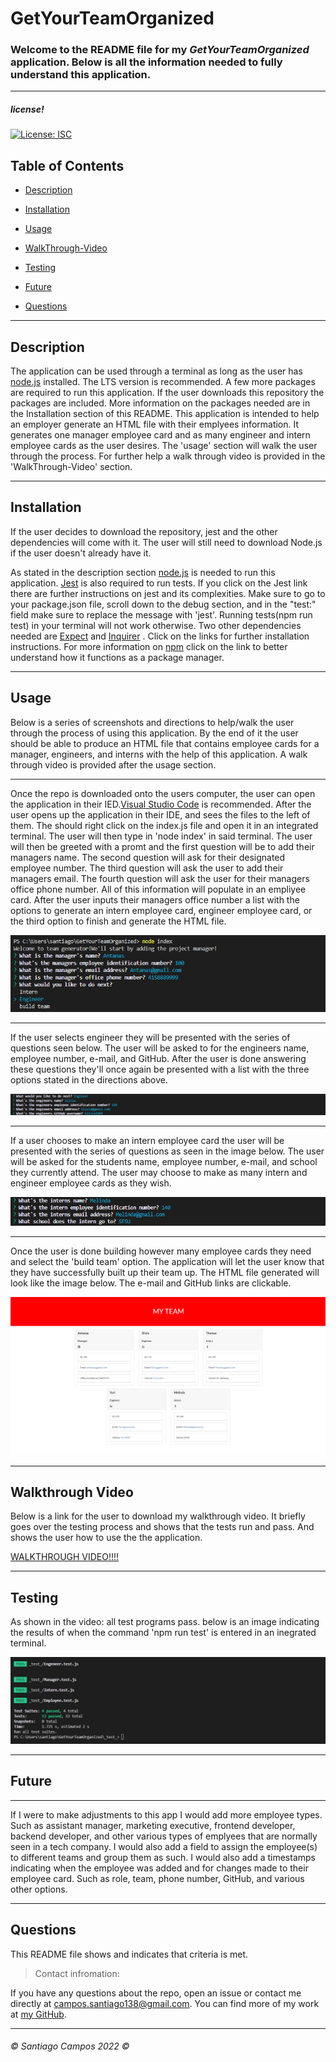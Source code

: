 # GetYourTeamOrganized

### Welcome to the README file for my *GetYourTeamOrganized* application. Below is all the information needed to fully understand this application.

---

##### *license!*
[![License: ISC](https://img.shields.io/badge/License-ISC-blue.svg)](https://opensource.org/licenses/ISC)


## Table of Contents

* [Description](#description)

* [Installation](#installation)

* [Usage](#usage)

* [WalkThrough-Video](#walkthrough-video)


* [Testing](#testing)

* [Future](#future)

* [Questions](#questions)



----

## Description


 The application can be used through a terminal as long as the user has [node.js](https://nodejs.org/en/download/) installed. The LTS version is recommended. A few more packages are required to run this application. If the user downloads this repository the packages are included. More information on the packages needed are in the Installation section of this README. This application is intended to help an employer generate an HTML file with their emplyees information. It generates one manager employee card and as many engineer and intern employee cards as the user desires. The 'usage' section will walk the user through the process. For further help a walk through video is provided in the 'WalkThrough-Video' section. 
 


---

## Installation 

If the user decides to download the repository, jest and the other dependencies will come with it. The user will still need to download Node.js if the user doesn't already have it.

As stated in the description section [node.js](https://nodejs.org/en/download/) is needed to run this application. [Jest](https://jestjs.io/docs/getting-started) is also required to run tests. If you click on the Jest link there are further instructions on jest and its complexities. Make sure to go to your package.json file, scroll down to the debug section, and in the "test:" field make sure to replace the message with 'jest'. Running tests(npm run test) in your terminal will not work otherwise. Two other dependencies needed are [Expect](https://www.npmjs.com/package/expect.js/v/0.3.1) and [Inquirer](https://www.npmjs.com/package/inquirer) . Click on the links for further installation instructions. For more information on [npm](https://docs.npmjs.com/cli/v8/commands/npm) click on the link to better understand how it functions as a package manager. 

---


## Usage

Below is a series of screenshots and directions to help/walk the user through the process of using this application. By the end of it the user should be able to produce an HTML file that contains employee cards for a manager, engineers, and interns with the help of this application. A walk through video is provided after the usage section. 

---
Once the repo is downloaded onto the users computer, the user can open the application in their IED.[Visual Studio Code](https://code.visualstudio.com/) is recommended. After the user opens up the application in their IDE, and sees the files to the left of them. The should right click on the index.js file and open it in an integrated terminal. The user will then type in 'node index' in said terminal. The user will then be greeted with a promt and the first question will be to add their managers name. The second question will ask for their designated employee number. The third question will ask the user to add their managers email. The fourth question will ask the user for their managers office phone number. All of this information will populate in an empliyee card. After the user inputs their managers office number a list with the options to generate an intern employee card, engineer employee card, or the third option to finish and generate the HTML file. 


![Questions to populate manager employee card](./images/Screenshot%20(49).png)

---

 If the user selects engineer they will be presented with the series of questions seen below. The user will be asked to for the engineers name, employee number, e-mail, and GitHub. After the user is done answering these questions they'll once again be presented with a list with the three options stated in the directions above. 

 ![Questions to pupulate engineer emplyee card](./images/Screenshot%20(53).png)


---


If a user chooses to make an intern employee card the user will be presented with the series of questions as seen in the image below. The user will be asked for the students name, employee number, e-mail, and school they currently attend. The user may choose to make as many intern and engineer employee cards as they wish. 

![Questions to populate intern emplyee card](./images/Screenshot%20(51).png)

---

Once the user is done building however many employee cards they need and select the 'build team' option. The application will let the user know that they have successfully built up their team up. The HTML file generated will look like the image below. The e-mail and GitHub links are clickable. 

![Team built up, populated with user input](./images/myteamgenoutput.png)


---



## Walkthrough Video

Below is a link for the user to download my walkthrough video. It briefly goes over the testing process and shows that the tests run and pass. And shows the user how to use the the application.   

[WALKTHROUGH VIDEO!!!!](https://drive.google.com/file/d/19d_FibYXVaAjm89lFGBwiKIvlZdiBGiw/view)


---


## Testing 

As shown in the video: all test programs pass. below is an image indicating the results of when the command 'npm run test' is entered in an inegrated terminal.

![image of tests passing](./images/Screenshot%20(52).png)

---


## Future

---
If I were to make adjustments to this app I would add more employee types. Such as assistant manager, marketing executive, frontend developer, backend developer, and other various types of emplyees that are normally seen in a tech company. I would also add a field to assign the employee(s) to different teams and group them as such. I would also add a timestamps indicating when the employee was added and for changes made to their employee card. Such as role, team, phone number, GitHub, and various other options. 

---

## Questions

 This README file shows and indicates that criteria is met. 

>Contact infromation:

If you have any questions about the repo, open an issue or contact me directly at campos.santiago138@gmail.com. You can find
more of my work at [my GitHub](https://github.com/Everyone1138).

---

###### ©️ Santiago Campos 2022 ©️